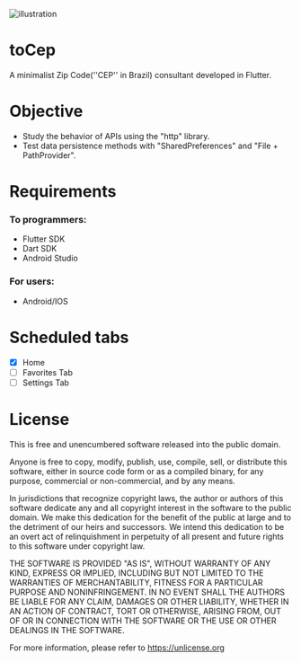 ![illustration](https://user-images.githubusercontent.com/68431603/89067599-fc75bc80-d345-11ea-957c-1c0a3d053299.png)

# toCep

A minimalist Zip Code(''CEP'' in Brazil) consultant developed in Flutter.

# Objective
- Study the behavior of APIs using the "http" library.
- Test data persistence methods with "SharedPreferences" and "File + PathProvider".

# Requirements

### To programmers:
- Flutter SDK
- Dart SDK
- Android Studio

### For users:
- Android/IOS

# Scheduled tabs

- [X] Home
- [ ] Favorites Tab
- [ ] Settings Tab

# License


This is free and unencumbered software released into the public domain.

Anyone is free to copy, modify, publish, use, compile, sell, or
distribute this software, either in source code form or as a compiled
binary, for any purpose, commercial or non-commercial, and by any
means.

In jurisdictions that recognize copyright laws, the author or authors
of this software dedicate any and all copyright interest in the
software to the public domain. We make this dedication for the benefit
of the public at large and to the detriment of our heirs and
successors. We intend this dedication to be an overt act of
relinquishment in perpetuity of all present and future rights to this
software under copyright law.

THE SOFTWARE IS PROVIDED "AS IS", WITHOUT WARRANTY OF ANY KIND,
EXPRESS OR IMPLIED, INCLUDING BUT NOT LIMITED TO THE WARRANTIES OF
MERCHANTABILITY, FITNESS FOR A PARTICULAR PURPOSE AND NONINFRINGEMENT.
IN NO EVENT SHALL THE AUTHORS BE LIABLE FOR ANY CLAIM, DAMAGES OR
OTHER LIABILITY, WHETHER IN AN ACTION OF CONTRACT, TORT OR OTHERWISE,
ARISING FROM, OUT OF OR IN CONNECTION WITH THE SOFTWARE OR THE USE OR
OTHER DEALINGS IN THE SOFTWARE.

For more information, please refer to <https://unlicense.org>
